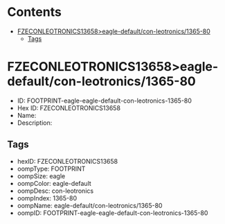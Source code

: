 



Contents
========

* [FZECONLEOTRONICS13658>eagle-default/con-leotronics/1365-80](#fzeconleotronics13658eagle-defaultcon-leotronics1365-80)
	* [Tags](#tags)

# FZECONLEOTRONICS13658>eagle-default/con-leotronics/1365-80

- ID: FOOTPRINT-eagle-eagle-default-con-leotronics-1365-80
- Hex ID: FZECONLEOTRONICS13658
- Name: 
- Description: 

## Tags

- hexID: FZECONLEOTRONICS13658
- oompType: FOOTPRINT
- oompSize: eagle
- oompColor: eagle-default
- oompDesc: con-leotronics
- oompIndex: 1365-80
- oompName: eagle-default/con-leotronics/1365-80
- oompID: FOOTPRINT-eagle-eagle-default-con-leotronics-1365-80
